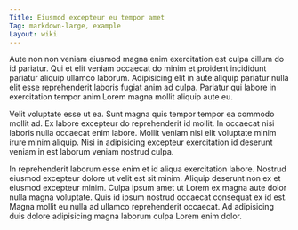 ```yaml
---
Title: Eiusmod excepteur eu tempor amet
Tag: markdown-large, example
Layout: wiki
---
```

Aute non non veniam eiusmod magna enim exercitation est culpa cillum do id pariatur. Qui et elit veniam occaecat do minim et proident incididunt pariatur aliquip ullamco laborum. Adipisicing elit in aute aliquip pariatur nulla elit esse reprehenderit laboris fugiat anim ad culpa. Pariatur qui labore in exercitation tempor anim Lorem magna mollit aliquip aute eu.

Velit voluptate esse ut ea. Sunt magna quis tempor tempor ea commodo mollit ad. Ex labore excepteur do reprehenderit id mollit. In occaecat nisi laboris nulla occaecat enim labore. Mollit veniam nisi elit voluptate minim irure minim aliquip. Nisi in adipisicing excepteur exercitation id deserunt veniam in est laborum veniam nostrud culpa.

In reprehenderit laborum esse enim et id aliqua exercitation labore. Nostrud eiusmod excepteur dolore ut velit est sit minim. Aliquip deserunt non ex et eiusmod excepteur minim. Culpa ipsum amet ut Lorem ex magna aute dolor nulla magna voluptate. Quis id ipsum nostrud occaecat consequat ex id est. Magna mollit eu nulla ad ullamco reprehenderit occaecat. Ad adipisicing duis dolore adipisicing magna laborum culpa Lorem enim dolor.